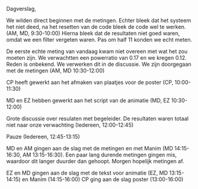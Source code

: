 Dagverslag,

We wilden direct beginnen met de metingen. Echter bleek dat het systeem het niet deed, na het resetten van de code bleek de code wel te werken. (AM, MD, 9:30-10:00)
Hierna bleek dat de resultaten niet goed waren, omdat we een filter vergeten waren. Pas om half 11 konden we echt meten.

De eerste echte meting van vandaag kwam niet overeen met wat het zou moeten zijn. We verwachtten een powerratio van 0.17 en we kregen 0.12. Reden is onbekend. 
We verwerken dit in de discussie. We zijn doorgegaan met de metingen (AM, MD 10:30-12:00)

CP heeft gewerkt aan het afmaken van plaatjes voor de poster (CP, 10:00-11:30)

MD en EZ hebben gewerkt aan het script van de animatie (MD, EZ 10:30-12:00)

Grote discussie over resulaten met begeleider. De resultaten waren totaal niet naar onze verwachting (Iedereen, 12:00-12:45)

Pauze (Iedereen, 12:45-13:15)

MD en AM gingen aan de slag met de metingen en met Manim (MD 14:15-16:30, AM 13:15-16:30). Een paar lang durende metingen gingen mis, waardoor dit langer duurder dan gehoopt. 
Morgen hopelijk metingen af.

EZ en MD gingen aan de slag met de tekst voor animatie (EZ, MD 13:15-14:15) en Manim (14:15-16:00)
CP ging aan de slag poster (13:00-16:00)
